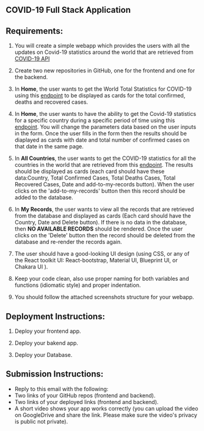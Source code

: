## COVID-19 Full Stack Application


## Requirements:

1. You will create a simple webapp which provides the users with all the updates on Covid-19 statistics around the world that are retrieved from [COVID-19 API](https://documenter.getpostman.com/view/10808728/SzS8rjbc#27454960-ea1c-4b91-a0b6-0468bb4e6712)

1. Create two new repositories in GitHub, one for the frontend and one for the backend.

1. In **Home**, the user wants to get the World Total Statistics for COVID-19 using this [endpoint](https://api.covid19api.com/world/total) to be displayed as cards for the total confirmed, deaths and recovered cases.

1. In **Home**, the user wants to have the ability to get the Covid-19 statistics for a specific country during a specific period of time using this [endpoint](https://api.covid19api.com/country/south-africa/status/confirmed?from=2020-03-01T00:00:00Z&to=2020-04-01T00:00:00Z). You will change the parameters data based on the user inputs in the form. Once the user fills in the form then the results should be diaplayed as cards with date and total number of confirmed cases on that date in the same page.

1. In **All Countries**, the user wants to get the COVID-19 statistics for all the countries in the world that are retrieved from this [endpoint](https://api.covid19api.com/summary). The results should be displayed as cards (each card should have these data:Country, Total Confirmed Cases, Total Deaths Cases, Total Recovered Cases, Date and add-to-my-records button). When the user clicks on the 'add-to-my-records' button then this record should be added to the database.

1. In **My Records**, the user wants to view all the records that are retrieved from the database and displayed as cards (Each card should have the Country, Date and Delete button). If there is no data in the database, then **NO AVAILABLE RECORDS** should be rendered. Once the user clicks on the 'Delete' button then the record should be deleted from the database and re-render the records again.

1. The user should have a good-looking UI design (using CSS, or any of the React toolkit UI: React-bootstrap, Material UI, Blueprint UI, or Chakara UI ).

1. Keep your code clean, also use proper naming for both variables and functions (idiomatic style) and proper indentation.

1. You should follow the attached screenshots structure for your webapp.


## Deployment Instructions:

1. Deploy your frontend app.

1. Deploy your bakend app.

1. Deploy your Database.


## Submission Instructions:

- Reply to this email with the following:
- Two links of your GitHub repos (frontend and backend).
- Two links of your deployed links (frontend and backend). 
- A short video shows your app works correctly (you can upload the video on GoogleDrive and share the link. Please make sure the video's privacy is public not private).